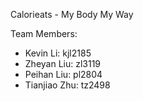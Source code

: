 Calorieats - My Body My Way

Team Members:
- Kevin Li:  kjl2185
- Zheyan Liu: zl3119
- Peihan Liu: pl2804		
- Tianjiao Zhu: tz2498
